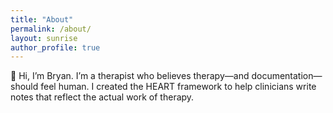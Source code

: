 ```yaml
---
title: "About"
permalink: /about/
layout: sunrise
author_profile: true
---
```


👋 Hi, I’m Bryan. I’m a therapist who believes therapy—and documentation—should feel human. I created the HEART framework to help clinicians write notes that reflect the actual work of therapy.
